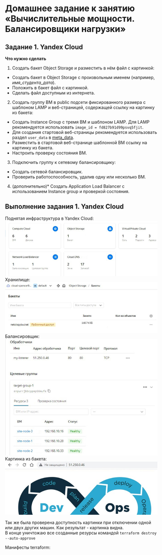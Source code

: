 # Домашнее задание к занятию «Вычислительные мощности. Балансировщики нагрузки»

## Задание 1. Yandex Cloud 

**Что нужно сделать**

1. Создать бакет Object Storage и разместить в нём файл с картинкой:

 - Создать бакет в Object Storage с произвольным именем (например, _имя_студента_дата_).
 - Положить в бакет файл с картинкой.
 - Сделать файл доступным из интернета.
 
2. Создать группу ВМ в public подсети фиксированного размера с шаблоном LAMP и веб-страницей, содержащей ссылку на картинку из бакета:

 - Создать Instance Group с тремя ВМ и шаблоном LAMP. Для LAMP рекомендуется использовать `image_id = fd827b91d99psvq5fjit`.
 - Для создания стартовой веб-страницы рекомендуется использовать раздел `user_data` в [meta_data](https://cloud.yandex.ru/docs/compute/concepts/vm-metadata).
 - Разместить в стартовой веб-странице шаблонной ВМ ссылку на картинку из бакета.
 - Настроить проверку состояния ВМ.
 
3. Подключить группу к сетевому балансировщику:

 - Создать сетевой балансировщик.
 - Проверить работоспособность, удалив одну или несколько ВМ.

4. (дополнительно)* Создать Application Load Balancer с использованием Instance group и проверкой состояния.

## Выполнение задания 1. Yandex Cloud

Поднятая инфраструктура в Yandex Cloud:
<img src="https://github.com/RoadMania/netology_git/blob/main/screens/cloud3.jpg"> </div> <br>
Хранилище: <br>
<img src="https://github.com/RoadMania/netology_git/blob/main/screens/cloud6.jpg"> </div> <br>
Балансировщик: <br>
<img src="https://github.com/RoadMania/netology_git/blob/main/screens/cloud5.jpg"> </div> <br>
Картинка из бакета: <br>
<img src="https://github.com/RoadMania/netology_git/blob/main/screens/cloud4.jpg"> </div> 

Так же была проверена доступность картинки при отключении одной или двух других машин. Как результат - картинка видна. <br>
В конце уничтожаю все созданные резурсы командой ```terraform destroy --auto-approve``` <br>

Манифесты terraform:
